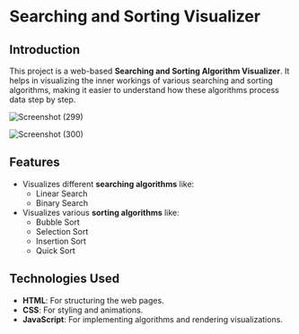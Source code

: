 # Searching and Sorting Visualizer

## Introduction
This project is a web-based **Searching and Sorting Algorithm Visualizer**. It helps in visualizing the inner workings of various searching and sorting algorithms, making it easier to understand how these algorithms process data step by step.

![Screenshot (299)](https://github.com/user-attachments/assets/88ecf6ba-4b83-44a1-b5af-1357a7b8ddb3)

![Screenshot (300)](https://github.com/user-attachments/assets/8d6af910-4736-4c6f-a464-b7637fd53b7e)

## Features
- Visualizes different **searching algorithms** like:
  - Linear Search
  - Binary Search
- Visualizes various **sorting algorithms** like:
  - Bubble Sort
  - Selection Sort
  - Insertion Sort
  - Quick Sort
  
## Technologies Used
- **HTML**: For structuring the web pages.
- **CSS**: For styling and animations.
- **JavaScript**: For implementing algorithms and rendering visualizations.
